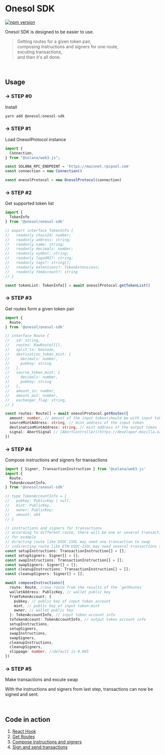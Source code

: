 # Onesol SDK

[![npm version](https://badge.fury.io/js/@onesol%2Fonesol-sdk.svg)](https://badge.fury.io/js/@onesol%2Fonesol-sdk)

Onesol SDK is designed to be easier to use.

> Getting routes for a given token pair, <br/>
> composing instructions and signers for one route, <br />
> excuting transactions, <br />
> and then it's all done.

<br />

## Usage

### → STEP #0

Install

```typescript
yarn add @onesol/onesol-sdk
```

### → STEP #1

Load OnesolProtocol instance

```typescript
import {
  Connection,
} from "@solana/web3.js";

const SOLANA_RPC_ENDPOINT = 'https://mainnet.rpcpool.com'
const connection = new Connection()

const onesolProtocol = new OnesolProtocol(connection)
```

### → STEP #2

Get supported token list

```typescript
import {
  TokenInfo
} from '@onesol/onesol-sdk'

// export interface TokenInfo {
//   readonly chainId: number;
//   readonly address: string;
//   readonly name: string;
//   readonly decimals: number;
//   readonly symbol: string;
//   readonly logoURI?: string;
//   readonly tags?: string[];
//   readonly extensions?: TokenExtensions;
//   readonly feeAccount?: string
// }

const tokenList: TokenInfo[] = await onesolProtocol.getTokenList()
```

### → STEP #3

Get routes form a given token pair

```typescript
import {
  Route,
} from '@onesol/onesol-sdk'

// interface Route {
//   id: string,
//   routes: RawRoute[][],
//   split_tx: boolean,
//   destination_token_mint: {
//     decimals: number,
//     pubkey: string
//   },
//   source_token_mint: {
//     decimals: number,
//     pubkey: string
//   },
//   amount_in: number,
//   amount_out: number,
//   exchanger_flag: string,
// }

const routes: Route[] = await onesolProtocol.getRoutes({
  amount: number, // amount of the input token(should be with input token decimail) e.g `10 * 10 ** 6`,
  sourceMintAddress: string, // mint address of the input token
  destinationMintAddress: string, // mint address of the output token
  signal: AbortSignal // [AbortController](https://developer.mozilla.org/zh-CN/docs/Web/API/AbortController) signal, if needed, it can be used to abort the fetch request
})
```

 ### → STEP #4

Compose instructions and signers for transactions

```typescript
import { Signer, TransactionInstruction } from '@solana/web3.js'
import {
  Route,
  TokenAccountInfo,
} from '@onesol/onesol-sdk'

// type TokenAccountInfo = {
//   pubkey: PublicKey | null,
//   mint: PublicKey,
//   owner: PublicKey;
//   amount: u64
// }

// instructions and signers for transactions
// according to different route, there will be one or several transactions
// for example
// directing route like USDC-1SOL may need one transaction to swap
// indirecting route like ETH-USDC-1SOL may need several transactions to swap
const setupInstructions: TransactionInstruction[] = [];
const setupSigners: Signer[] = [];
const swapInstructions: TransactionInstruction[] = [];
const swapSigners: Signer[] = [];
const cleanupInstructions: TransactionInstruction[] = [];
const cleanupSigners: Signer[] = [];

await composeInstructions({
  route: Route, //one route from the results of the `getRoutes`
  walletAddress: PublicKey, // wallet public key
  fromTokenAccount: {
    pubkey, // public key of input token account
    mint, // public key of input token-mint
    owner, // wallet public key
  }: TokenAccountInfo, // input token account info
  toTokenAccount: TokenAccountInfo, // output token account info
  setupInstructions,
  setupSigners,
  swapInstructions,
  swapSigners,
  cleanupInstructions,
  cleanupSigners,
  slippage: number, //default is 0.005
})
```

### → STEP #5

Make transactions and excute swap

With the instructions and signers from last step, transactions can now be signed and sent.

<br />

## Code in action

1. [React Hook](https://github.com/1sol-io/1sol-interface/blob/bc7fc25afe789c5c2d0c306f1e30e81bdf27f86e/src/context/onesolprotocol.tsx)
2. [Get Routes](https://github.com/1sol-io/1sol-interface/blob/bc7fc25afe789c5c2d0c306f1e30e81bdf27f86e/src/components/trade/index.tsx#L143-L147)
3. [Compose instructions and signers](https://github.com/1sol-io/1sol-interface/blob/bc7fc25afe789c5c2d0c306f1e30e81bdf27f86e/src/components/trade/index.tsx#L302-L329)
4. [Sign and send transactions](https://github.com/1sol-io/1sol-interface/blob/bc7fc25afe789c5c2d0c306f1e30e81bdf27f86e/src/utils/pools.tsx#L186-L286)
